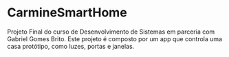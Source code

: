 # CarmineSmartHome
Projeto Final do curso de Desenvolvimento de Sistemas em parceria com Gabriel Gomes Brito. Este projeto é composto por um app que controla uma casa protótipo, como luzes, portas e janelas. 
